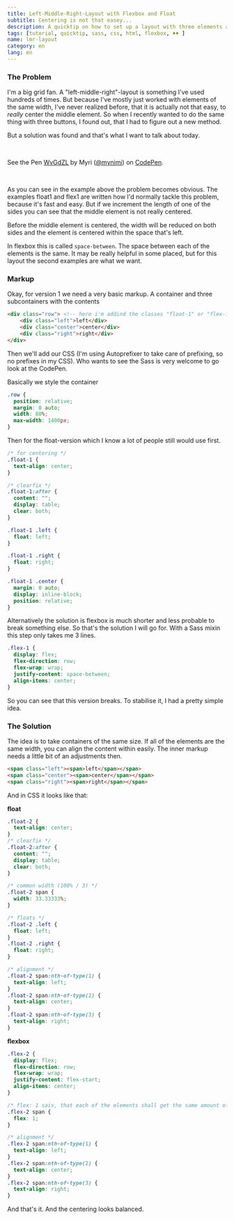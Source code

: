 ```yaml
---
title: Left-Middle-Right-Layout with Flexbox and Float
subtitle: Centering is not that easey...
description: A quicktip on how to set up a layout with three elements and centering correctly.
tags: [tutorial, quicktip, sass, css, html, flexbox, ♦♦ ]
name: lmr-layout
category: en
lang: en
---
```

### The Problem
I'm a big grid fan. A "left-middle-right"-layout is something I've used hundreds of times. But because I've mostly just worked with elements of the same width, I've never realized before, that it is actually not that easy, to _really_ center the middle element. So when I recently wanted to do the same thing with three buttons, I found out, that I had to figure out a new method.

But a solution was found and that's what I want to talk about today.

<br><!-- more -->
<p data-height="409" data-theme-id="7132" data-slug-hash="WvGdZL" data-default-tab="result" data-user="mynimi" class='codepen'>See the Pen <a href='http://codepen.io/mynimi/pen/WvGdZL/'>WvGdZL</a> by Myri (<a href='http://codepen.io/mynimi'>@mynimi</a>) on <a href='http://codepen.io'>CodePen</a>.</p>
<script async src="//assets.codepen.io/assets/embed/ei.js"></script>
<br>

As you can see in the example above the problem becomes obvious. The examples float1 and flex1 are written how I'd normally tackle this problem, because it's fast and easy. But if we increment the length of one of the sides you can see that the middle element is not really centered.

Before the middle element is centered, the width will be reduced on both sides and the element is centered within the space that's left.

In flexbox this is called `space-between`. The space between each of the elements is the same. It may be really helpful in some placed, but for this layout the second examples are what we want.

### Markup
Okay, for version 1 we need a very basic markup. A container and three subcontainers with the contents

```html
<div class="row"> <!-- here i'm addind the classes "float-1" or "flex-1" for each of the two examples -->
    <div class="left">left</div>
    <div class="center">center</div>
    <div class="right">right</div>
</div>
```

Then we'll add our CSS (I'm using Autoprefixer to take care of prefixing, so no prefixes in my CSS). Who wants to see the Sass is very welcome to go look at the CodePen.

Basically we style the container

```css
.row {
  position: relative;
  margin: 0 auto;
  width: 80%;
  max-width: 1400px;
}
```

Then for the float-version which I know a lot of people still would use first.

```css
/* for centering */
.float-1 {
  text-align: center;
}

/* clearfix */
.float-1:after {
  content: "";
  display: table;
  clear: both;
}

.float-1 .left {
  float: left;
}

.float-1 .right {
  float: right;
}

.float-1 .center {
  margin: 0 auto;
  display: inline-block;
  position: relative;
}
```

Alternatively the solution is flexbox is much shorter and less probable to break something else. So that's the solution I will go for. With a Sass mixin this step only takes me 3 lines.

```css
.flex-1 {
  display: flex;
  flex-direction: row;
  flex-wrap: wrap;
  justify-content: space-between;
  align-items: center;
}
```

So you can see that this version breaks. To stabilise it, I had a pretty simple idea.

### The Solution

The idea is to take containers of the same size. If all of the elements are the same width, you can align the content within easily. The inner markup needs a little bit of an adjustments then.

```html
<span class="left"><span>left</span></span>
<span class="center"><span>center</span></span>
<span class="right"><span>right</span></span>
```

And in CSS it looks like that:

**float**

```css
.float-2 {
  text-align: center;
}
/* clearfix */
.float-2:after {
  content: "";
  display: table;
  clear: both;
}

/* common width (100% / 3) */
.float-2 span {
  width: 33.33333%;
}

/* floats */
.float-2 .left {
  float: left;
}
.float-2 .right {
  float: right;
}

/* alignment */
.float-2 span:nth-of-type(1) {
  text-align: left;
}
.float-2 span:nth-of-type(2) {
  text-align: center;
}
.float-2 span:nth-of-type(3) {
  text-align: right;
}
```

**flexbox**

```css
.flex-2 {
  display: flex;
  flex-direction: row;
  flex-wrap: wrap;
  justify-content: flex-start;
  align-items: center;
}

/* flex: 1 sais, that each of the elements shall get the same amount of space, ergo the same width */
.flex-2 span {
  flex: 1;
}

/* alignment */
.flex-2 span:nth-of-type(1) {
  text-align: left;
}
.flex-2 span:nth-of-type(2) {
  text-align: center;
}
.flex-2 span:nth-of-type(3) {
  text-align: right;
}

```

And that's it. And the centering looks balanced.